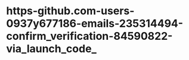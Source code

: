 # https-github.com-users-0937y677186-emails-235314494-confirm_verification-84590822-via_launch_code_